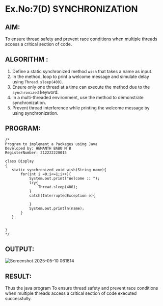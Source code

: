 # Ex.No:7(D) SYNCHRONIZATION
## AIM:
 To ensure thread safety and prevent race conditions when multiple threads access a critical section of code.
## ALGORITHM :
1. Define a static synchronized method `wish` that takes a name as input.
2. In the method, loop to print a welcome message and simulate delay using `Thread.sleep(400)`.
3. Ensure only one thread at a time can execute the method due to the `synchronized` keyword.
4. In a multi-threaded environment, use the method to demonstrate synchronization.
5. Prevent thread interference while printing the welcome message by using synchronization.

## PROGRAM:
 ```
/*
Program to implement a Packages using Java
Developed by: HEMANTH BABU M B
RegisterNumber: 212222220015

 class Display
{
    static synchronized void wish(String name){
        for(int i =0;i<=1;i++){
            System.out.print("Welcome :: ");
            try{
                Thread.sleep(400);
            }
            catch(InterruptedException e){
                
            }
            System.out.println(name);
        }
    }


}
*/
```

## OUTPUT:

![Screenshot 2025-05-10 061814](https://github.com/user-attachments/assets/ae466fc2-0809-425a-bfb8-ecb00ce97e9e)


## RESULT:
Thus the java program To ensure thread safety and prevent race conditions when multiple threads access a critical section of code executed successfully.
